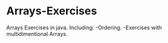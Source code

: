 # Arrays-Exercises
Arrays Exercises in java.
Including:
-Ordering.
-Exercises with multidimentional Arrays.
